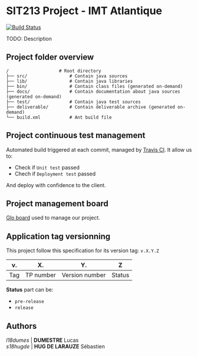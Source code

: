 # SIT213 Project - IMT Atlantique

[![Build Status][TRAVIS_CI_BADGE]][TRAVIS_CI]

TODO: Description

## Project folder overview

```
/                   # Root directory
├── src/                # Contain java sources
├── lib/                # Contain java libraries
├── bin/                # Contain class files (generated on-demand)
├── docs/               # Contain documentation about java sources (generated on-demand)
├── test/               # Contain java test sources
├── deliverable/        # Contain deliverable archive (generated on-demand)
└── build.xml           # Ant build file
```

## Project continuous test management

Automated build triggered at each commit, managed by [Travis CI][TRAVIS_CI]. It allow us to:
* Check if `Unit test` passed
* Chech if `Deployment test` passed

And deploy with confidence to the client.

## Project management board

[Glo board](https://app.gitkraken.com/glo/board/XXQe6QtDJAAPHMYs) used to manage our project.

## Application tag versionning

This project follow this specification for its version tag: `v.X.Y.Z`

| v.  | X.        | Y.             | Z      |
| --- | ---       | ---            | ---    |
| Tag | TP number | Version number | Status |

**Status** part can be:
 * `pre-release`
 * `release`

## Authors

*l18dumes* | **DUMESTRE** Lucas  
*s18hugde* | **HUG DE LARAUZE** Sébastien  


[TRAVIS_CI]: https://travis-ci.com/SebastienHUGDELARAUZE/SIT213
[TRAVIS_CI_BADGE]: https://travis-ci.com/SebastienHUGDELARAUZE/SIT213.svg?branch=master